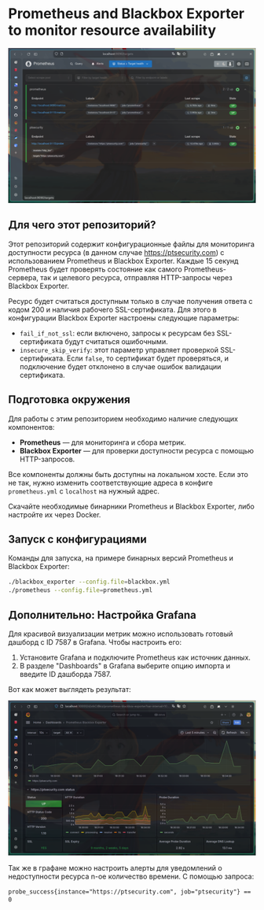 # Prometheus and Blackbox Exporter to monitor resource availability

![Targets](https://github.com/G1fi/Prometheus-and-Blackbox-Exporter-to-monitor-resource-availability/blob/main/targets.png?raw=true "Targets")

## Для чего этот репозиторий?

Этот репозиторий содержит конфигурационные файлы для мониторинга доступности ресурса (в данном случае https://ptsecurity.com) с использованием Prometheus и Blackbox Exporter. Каждые 15 секунд Prometheus будет проверять состояние как самого Prometheus-сервера, так и целевого ресурса, отправляя HTTP-запросы через Blackbox Exporter.

Ресурс будет считаться доступным только в случае получения ответа с кодом 200 и наличия рабочего SSL-сертификата. Для этого в конфигурации Blackbox Exporter настроены следующие параметры:
- `fail_if_not_ssl`: если включено, запросы к ресурсам без SSL-сертификата будут считаться ошибочными.
- `insecure_skip_verify`: этот параметр управляет проверкой SSL-сертификата. Если `false`, то сертификат будет проверяться, и подключение будет отклонено в случае ошибок валидации сертификата.

## Подготовка окружения

Для работы с этим репозиторием необходимо наличие следующих компонентов:
- **Prometheus** — для мониторинга и сбора метрик.
- **Blackbox Exporter** — для проверки доступности ресурса с помощью HTTP-запросов.

Все компоненты должны быть доступны на локальном хосте. Если это не так, нужно изменить соответствующие адреса в конфиге `prometheus.yml` с `localhost` на нужный адрес.

Скачайте необходимые бинарники Prometheus и Blackbox Exporter, либо настройте их через Docker.

## Запуск с конфигурациями

Команды для запуска, на примере бинарных версий Prometheus и Blackbox Exporter:

```bash
./blackbox_exporter --config.file=blackbox.yml
./prometheus --config.file=prometheus.yml
```

## Дополнительно: Настройка Grafana

Для красивой визуализации метрик можно использовать готовый дашборд с ID 7587  в Grafana. Чтобы настроить его:
1. Установите Grafana и подключите Prometheus как источник данных.
2. В разделе "Dashboards" в Grafana выберите опцию импорта и введите ID дашборда 7587.

Вот как может выглядеть результат:

![Grafana](https://github.com/G1fi/Prometheus-and-Blackbox-Exporter-to-monitor-resource-availability/blob/main/grafana.png?raw=true "Grafana")

Так же в графане можно настроить алерты для уведомлений о недоступности ресурса n-ое количество времени. С помощью запроса:

```
probe_success{instance="https://ptsecurity.com", job="ptsecurity"} == 0
```
